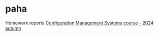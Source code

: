 # paha

Homework reports [Configuration Management Systems course - 2024 autumn](https://terokarvinen.com/palvelinten-hallinta/)
